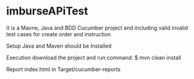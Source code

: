 # imburseAPiTest
It is a Mavne, Java and BDD Cucumber project and including valid invalid test cases for create order and instruction

Setup Java and Maven should be Installed 

Execution
download the project and run command:
$ mvn clean install

Report
index.html in Target/cucumber-reports
